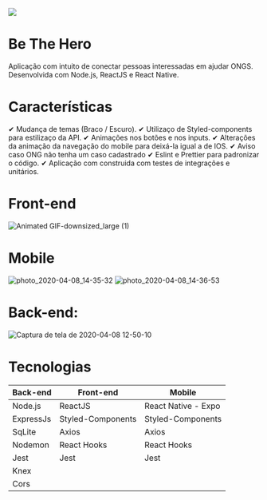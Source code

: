 ![](https://user-images.githubusercontent.com/57975021/78825101-c5a22200-79b5-11ea-8664-9bd029e76c55.gif)




# Be The Hero

Aplicação com intuito de conectar pessoas interessadas em ajudar ONGS. Desenvolvida com Node.js, ReactJS e React Native.


# Características 

✔  Mudança de temas (Braco / Escuro).
✔  Utilizaço de Styled-components para estilizaço da API.
✔  Animações nos botões e nos inputs.
✔  Alterações da animação da navegação do mobile para deixá-la igual a de IOS.
✔  Aviso caso ONG não tenha um caso cadastrado
✔  Eslint e Prettier para padronizar o código.
✔  Aplicação com construida com testes de integrações e unitários.



# Front-end

![Animated GIF-downsized_large (1)](https://user-images.githubusercontent.com/57975021/78823066-7a3a4480-79b2-11ea-8f9c-99bc3fd68026.gif)

# Mobile

![photo_2020-04-08_14-35-32](https://user-images.githubusercontent.com/57975021/78816250-dc417c80-79a7-11ea-9737-d0950387ee7b.jpg)
![photo_2020-04-08_14-36-53](https://user-images.githubusercontent.com/57975021/78816256-dd72a980-79a7-11ea-8d24-1652eead7314.jpg)


# Back-end:
![Captura de tela de 2020-04-08 12-50-10](https://user-images.githubusercontent.com/57975021/78814301-c7171e80-79a4-11ea-84d3-fd9eaeae55fd.png)

# Tecnologias

<table>
  <thead>
    <th>Back-end</th>
    <th>Front-end</th>
    <th>Mobile</th>
  </thead>
  <tbody>
    <tr>
      <td>Node.js</td>
      <td>ReactJS</td>
      <td>React Native - Expo</td>
    </tr>
    <tr>
      <td>ExpressJs</td>
      <td>Styled-Components</td>
      <td>Styled-Components</td>
    </tr>
    <tr>
      <td>SqLite</td>
      <td>Axios</td>
      <td>Axios</td>
    </tr>
    <tr>
      <td>Nodemon</td>
      <td>React Hooks</td>
      <td>React Hooks</td>
    </tr>
    <tr>
      <td>Jest</td>
      <td>Jest</td>
      <td>Jest</td>
       </tr>
    <tr>
      <td>Knex</td>
       </tr>
    <tr>
     <td>Cors</td>
     </tr>
  </tbody>
  
</table>



